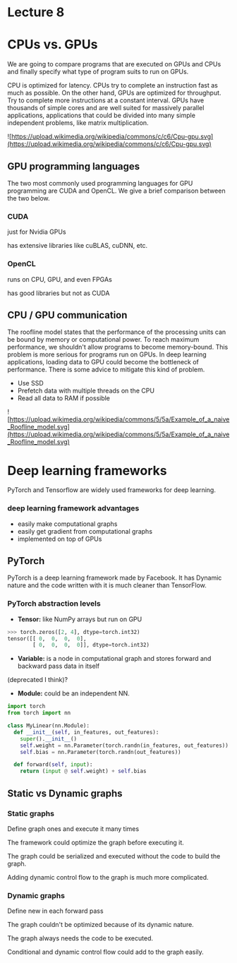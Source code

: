 # Lecture 8

# CPUs vs. GPUs

We are going to compare programs that are executed on GPUs and CPUs and finally specify what type of program suits to run on GPUs.

CPU is optimized for latency. CPUs try to complete an instruction fast as much as possible. On the other hand, GPUs are optimized for throughput. Try to complete more instructions at a constant interval. GPUs have thousands of simple cores and are well suited for massively parallel applications, applications that could be divided into many simple independent problems, like matrix multiplication.

![https://upload.wikimedia.org/wikipedia/commons/c/c6/Cpu-gpu.svg](https://upload.wikimedia.org/wikipedia/commons/c/c6/Cpu-gpu.svg)

## GPU programming languages

The two most commonly used programming languages for GPU programming are CUDA and OpenCL. We give a brief comparison between the two below.

### CUDA

just for Nvidia GPUs

has extensive libraries like cuBLAS, cuDNN, etc.

### OpenCL

runs on CPU, GPU, and even FPGAs

has good libraries but not as CUDA

## CPU / GPU communication

The roofline model states that the performance of the processing units can be bound by memory or computational power. To reach maximum performance, we shouldn't allow programs to become memory-bound. This problem is more serious for programs run on GPUs. In deep learning applications, loading data to GPU could become the bottleneck of performance. There is some advice to mitigate this kind of problem.

- Use SSD
- Prefetch data with multiple threads on the CPU
- Read all data to RAM if possible

![https://upload.wikimedia.org/wikipedia/commons/5/5a/Example_of_a_naive_Roofline_model.svg](https://upload.wikimedia.org/wikipedia/commons/5/5a/Example_of_a_naive_Roofline_model.svg)

# Deep learning frameworks

PyTorch and Tensorflow are widely used frameworks for deep learning. 

### deep learning framework advantages

- easily make computational graphs
- easily get gradient from computational graphs
- implemented on top of GPUs

## PyTorch

PyTorch is a deep learning framework made by Facebook. It has Dynamic nature and the code written with it is much cleaner than TensorFlow.

### PyTorch abstraction levels

- **Tensor:** like NumPy arrays but run on GPU

```python
>>> torch.zeros([2, 4], dtype=torch.int32)
tensor([[ 0,  0,  0,  0],
        [ 0,  0,  0,  0]], dtype=torch.int32)
```

- **Variable:** is a node in computational graph and stores forward and backward pass data in itself

(deprecated I think)?

- **Module:** could be an independent NN.

```python
import torch
from torch import nn

class MyLinear(nn.Module):
  def __init__(self, in_features, out_features):
    super().__init__()
    self.weight = nn.Parameter(torch.randn(in_features, out_features))
    self.bias = nn.Parameter(torch.randn(out_features))

  def forward(self, input):
    return (input @ self.weight) + self.bias
```

## Static vs Dynamic graphs

### Static graphs

Define graph ones and execute it many times

The framework could optimize the graph before executing it.

The graph could be serialized and executed without the code to build the graph.

Adding dynamic control flow to the graph is much more complicated.

### Dynamic graphs

Define new in each forward pass

The graph couldn't be optimized because of its dynamic nature.

The graph always needs the code to be executed.

Conditional and dynamic control flow could add to the graph easily.